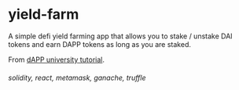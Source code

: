 # yield-farm

A simple defi yield farming app that allows you to stake / unstake DAI tokens and earn DAPP tokens as long as you are staked.

From [dAPP university tutorial](https://github.com/dappuniversity/defi_tutorial).

###### solidity, react, metamask, ganache, truffle
